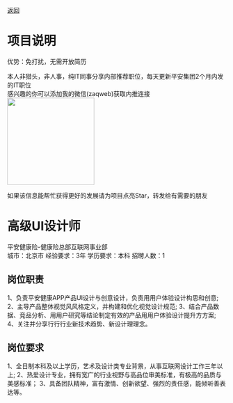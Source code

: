 [返回](../../)

# 项目说明

优势：免打扰，无需开放简历

本人非猎头，非人事，纯IT同事分享内部推荐职位，每天更新平安集团2个月内发的IT职位  
感兴趣的你可以添加我的微信(zaqweb)获取内推连接  
<img src="https://github.com/zaqweb/PA-IT-JOBS/blob/master/WechatICode.jpeg"  height="200" width="200">

如果该信息能帮忙获得更好的发展请为项目点亮Star，转发给有需要的朋友

# 高级UI设计师
平安健康险-健康险总部互联网事业部  
城市：北京市 经验要求：3年 学历要求：本科  招聘人数：1

## 岗位职责
1、负责平安健康APP产品UI设计与创意设计，负责⽤用户体验设计构思和创意; 
2、主导产品整体视觉⻛风格定义，并构建和优化视觉设计规范; 
3、结合产品数据、竞品分析、⽤用户研究等结论制定有效的产品⽤用户体验设计提升⽅方案; 
4、关注并分享⾏行行业新技术趋势、新设计理理念。

## 岗位要求
1、全日制本科及以上学历，艺术及设计类专业背景，从事互联网设计工作三年以上; 
2、热爱设计专业，拥有宽广的行业视野与高品位审美标准，有极高的品质与美感标准；
3、具备团队精神，富有激情、创新欲望、强烈的责任感，能倾听善表达等。




